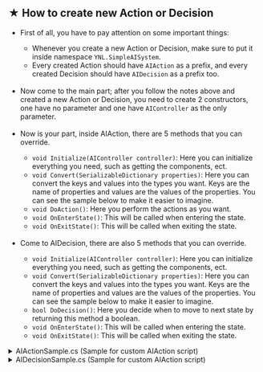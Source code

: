 <adetails>
<summary><h2><div id="part1"> ★ How to create new Action or Decision </div></h2></summary>

<ul>
  <li> First of all, you have to pay attention on some important things: </li>
  <ul>
    <li> Whenever you create a new Action or Decision, make sure to put it inside namespace <code>YNL.SimpleAISystem</code>. </li>
    <li> Every created Action should have <code>AIAction</code> as a prefix, and every created Decision should have <code>AIDecision</code> as a prefix too. </li>
  </ul>
  <br>
  <li> Now come to the main part; after you follow the notes above and created a new Action or Decision, you need to create 2 constructors, one have no parameter and one have <code>AIController</code> as the only parameter. </li>
  <br>
  <li> Now is your part, inside AIAction, there are 5 methods that you can override. </li>
  <ul>
    <li> <code>void Initialize(AIController controller)</code>: Here you can initialize everything you need, such as getting the components, ect. </li>
    <li> <code>void Convert(SerializableDictionary<string, string> properties)</code>: Here you can convert the keys and values into the types you want. Keys are the name of properties and values are the values of the properties. You can see the sample below to make it easier to imagine.</li>
    <li> <code>void DoAction()</code>: Here you perform the actions as you want. </li>
    <li> <code>void OnEnterState()</code>: This will be called when entering the state. </li>
    <li> <code>void OnExitState()</code>: This will be called when exiting the state. </li>
  </ul>
  <br>
  <li> Come to AIDecision, there are also 5 methods that you can override. </li>
  <ul>
    <li> <code>void Initialize(AIController controller)</code>: Here you can initialize everything you need, such as getting the components, ect. </li>
    <li> <code>void Convert(SerializableDictionary<string, string> properties)</code>: Here you can convert the keys and values into the types you want. Keys are the name of properties and values are the values of the properties. You can see the sample below to make it easier to imagine.</li>
    <li> <code>bool DoDecision()</code>: Here you decide when to move to next state by returning this method a boolean. </li>
    <li> <code>void OnEnterState()</code>: This will be called when entering the state. </li>
    <li> <code>void OnExitState()</code>: This will be called when exiting the state. </li>
  </ul>
</ul>

<details>
<summary> AIActionSample.cs (Sample for custom AIAction script) </summary>

```csharp
using UnityEngine;
using YNL.Extensions.Methods;
using YNL.Utilities.Addons;

namespace YNL.SimpleAISystem
{
    public class AIActionSample : AIAction
    {
        public AIActionSample() : base(null) { }
        public AIActionSample(AIController controller) : base(controller) { }

        // Make the properties you want to hide as private; the Editor is currently not support
        // Reference properties so you can only get it from Initialize() method
        private Rigidbody _rigidbody;

        // Make the properties you want to edit inside Editor as public 
        public int Distance;
        public KeyCode KeyCode;

        public override void Initialize(AIController controller)
        {
            base.Initialize(controller);

            _rigidbody = controller.Root.GetComponent<Rigidbody>();
        }

        public override void Convert(SerializableDictionary<string, string> properties)
        {
            // Use converting method to convert string into the types you want.
            Distance = int.Parse(properties["Distance"]);

            // For enum you can use MEnum.Parse<T>(string) as below
            KeyCode = MEnum.Parse<KeyCode>(properties["KeyCode"]);
        }

        public override void DoAction()
        {
            // Perform the actions
        }

        public override void OnEnterState()
        {
            // Do something when entering the state
        }

        public override void OnExitState()
        {
            // Do something when exiting the state
        }
    }
}
```

</details>

<details>
<summary> AIDecisionSample.cs (Sample for custom AIAction script) </summary>

```csharp
using UnityEngine;
using YNL.Extensions.Methods;
using YNL.Utilities.Addons;

namespace YNL.SimpleAISystem
{
    public class AIDecisionSample : AIDecision
    {
        public AIDecisionSample() : base(null) { }
        public AIDecisionSample(AIController controller) : base(controller) { }

        // Make the properties you want to hide as private; the Editor is currently not support
        // Reference properties so you can only get it from Initialize() method
        private Rigidbody _rigidbody;

        // Make the properties you want to edit inside Editor as public
        public int Distance;
        public KeyCode KeyCode;

        public override void Initialize(AIController controller)
        {
            base.Initialize(controller);

            _rigidbody = controller.Root.GetComponent<Rigidbody>();
        }

        public override void Convert(SerializableDictionary<string, string> properties)
        {
            // Use converting method to convert string into the types you want.
            Distance = int.Parse(properties["Distance"]);

            // For enum you can use MEnum.Parse<T>(string) as below
            KeyCode = MEnum.Parse<KeyCode>(properties["KeyCode"]);
        }

        public override bool DoDecision()
        {
            // Decise the transition
            return true;
        }

        public override void OnEnterState()
        {
            // Do something when entering the state
        }

        public override void OnExitState()
        {
            // Do something when exiting the state
        }
    }
}
```

</details>

</adetails>


